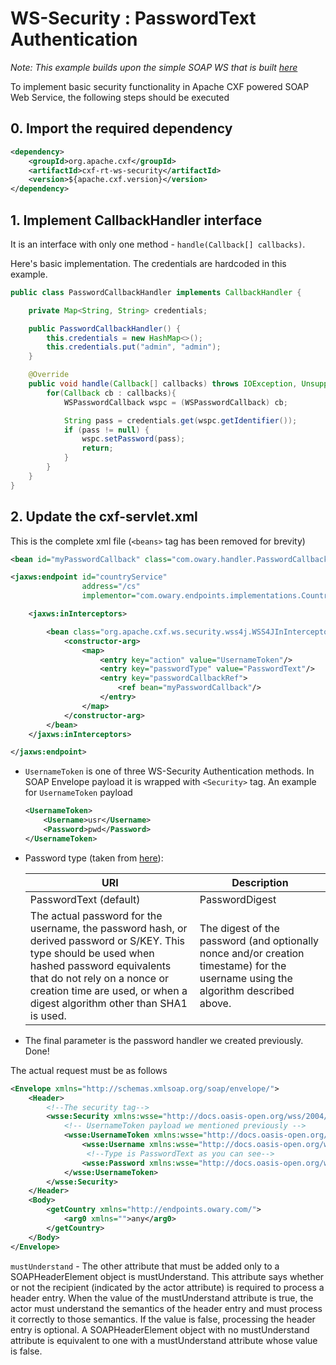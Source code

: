 # WS-Security : PasswordText Authentication

*Note: This example builds upon the simple SOAP WS that is built [here](./README-PrimitiveSOAPWebService.md)*

To implement basic security functionality in Apache CXF powered SOAP Web Service, the following steps should be executed

## 0. Import the required dependency
```xml
<dependency>
    <groupId>org.apache.cxf</groupId>
    <artifactId>cxf-rt-ws-security</artifactId>
    <version>${apache.cxf.version}</version>
</dependency>
```

## 1. Implement CallbackHandler interface
It is an interface with only one method - `handle(Callback[] callbacks)`.

Here's basic implementation. The credentials are hardcoded in this example.

```java
public class PasswordCallbackHandler implements CallbackHandler {

    private Map<String, String> credentials;

    public PasswordCallbackHandler() {
        this.credentials = new HashMap<>();
        this.credentials.put("admin", "admin");
    }

    @Override
    public void handle(Callback[] callbacks) throws IOException, UnsupportedCallbackException {
        for(Callback cb : callbacks){
            WSPasswordCallback wspc = (WSPasswordCallback) cb;

            String pass = credentials.get(wspc.getIdentifier());
            if (pass != null) {
                wspc.setPassword(pass);
                return;
            }
        }
    }
}
```

## 2. Update the cxf-servlet.xml
This is the complete xml file (`<beans>` tag has been removed for brevity)

```xml
<bean id="myPasswordCallback" class="com.owary.handler.PasswordCallbackHandler"/>

<jaxws:endpoint id="countryService"
                address="/cs"
                implementor="com.owary.endpoints.implementations.CountryServiceImpl">

    <jaxws:inInterceptors>

        <bean class="org.apache.cxf.ws.security.wss4j.WSS4JInInterceptor">
            <constructor-arg>
                <map>
                    <entry key="action" value="UsernameToken"/>
                    <entry key="passwordType" value="PasswordText"/>
                    <entry key="passwordCallbackRef">
                        <ref bean="myPasswordCallback"/>
                    </entry>
                </map>
            </constructor-arg>
        </bean>
    </jaxws:inInterceptors>

</jaxws:endpoint>
```

 - `UsernameToken` is one of three WS-Security Authentication methods. In SOAP Envelope payload it is wrapped with `<Security>` tag. An example for `UsernameToken` payload
    ```xml
    <UsernameToken>
        <Username>usr</Username>
        <Password>pwd</Password>
    </UsernameToken>
    ```
 - Password type (taken from [here](https://www.oasis-open.org/committees/download.php/13392/wss-v1.1-spec-pr-UsernameTokenProfile-01.htm)):
 
     URI | Description
     --- | ---
     PasswordText (default) | PasswordDigest
     The actual password for the username, the password hash, or derived password or S/KEY. This type should be used when hashed password equivalents that do not rely on a nonce or creation time are used, or when a digest algorithm other than SHA1 is used. |  The digest of the password (and optionally nonce and/or creation timestame) for the username  using the algorithm described above.
      
 - The final parameter is the password handler we created previously. Done!
 
 
The actual request must be as follows

```xml
<Envelope xmlns="http://schemas.xmlsoap.org/soap/envelope/">
    <Header>
        <!--The security tag-->
        <wsse:Security xmlns:wsse="http://docs.oasis-open.org/wss/2004/01/oasis-200401-wss-wssecurity-secext-1.0.xsd" mustUnderstand="1">
            <!-- UsernameToken payload we mentioned previously -->
            <wsse:UsernameToken xmlns:wsse="http://docs.oasis-open.org/wss/2004/01/oasis-200401-wss-wssecurity-secext-1.0.xsd" xmlns:wsu="http://docs.oasis-open.org/wss/2004/01/oasis-200401-wss-wssecurity-utility-1.0.xsd">
                <wsse:Username xmlns:wsse="http://docs.oasis-open.org/wss/2004/01/oasis-200401-wss-wssecurity-secext-1.0.xsd">admin</wsse:Username>
                 <!--Type is PasswordText as you can see-->
                <wsse:Password xmlns:wsse="http://docs.oasis-open.org/wss/2004/01/oasis-200401-wss-wssecurity-secext-1.0.xsd" Type="http://docs.oasis-open.org/wss/2004/01/oasis-200401-wss-username-token-profile-1.0#PasswordText">admin</wsse:Password>
            </wsse:UsernameToken>
        </wsse:Security>
    </Header>
    <Body>
        <getCountry xmlns="http://endpoints.owary.com/">
            <arg0 xmlns="">any</arg0>
        </getCountry>
    </Body>
</Envelope>
```

`mustUnderstand` - The other attribute that must be added only to a SOAPHeaderElement object is mustUnderstand. This attribute says whether or not the recipient (indicated by the actor attribute) is required to process a header entry. When the value of the mustUnderstand attribute is true, the actor must understand the semantics of the header entry and must process it correctly to those semantics. If the value is false, processing the header entry is optional. A SOAPHeaderElement object with no mustUnderstand attribute is equivalent to one with a mustUnderstand attribute whose value is false.